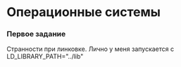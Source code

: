 # Операционные системы

<h3>Первое задание</h3>
Странности при линковке. Лично у меня запускается с LD_LIBRARY_PATH="../lib"


